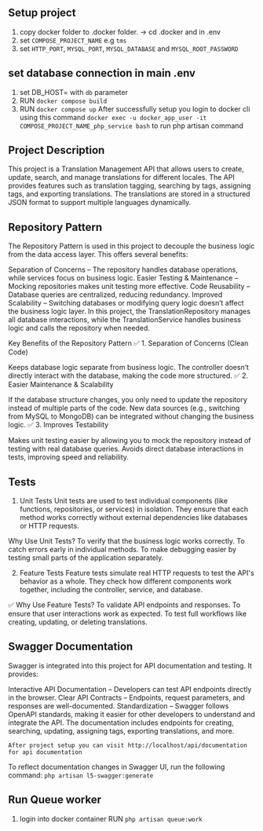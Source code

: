 ## Setup project
1. copy docker folder to .docker folder. -> cd .docker and in .env
2. set `COMPOSE_PROJECT_NAME` e.g `tms`
3. set `HTTP_PORT`, `MYSQL_PORT`, `MYSQL_DATABASE` and `MYSQL_ROOT_PASSWORD`
## set database connection in main .env 
1. set DB_HOST= with `db` parameter
2. RUN `docker compose build`
3. RUN `docker compose up`
After successfully setup you login to docker cli using this command
`docker exec -u docker_app_user -it COMPOSE_PROJECT_NAME_php_service bash` to run php artisan command

## Project Description
This project is a Translation Management API that allows users to create, update, search, and manage translations for different locales. The API provides features such as translation tagging, searching by tags, assigning tags, and exporting translations. The translations are stored in a structured JSON format to support multiple languages dynamically.

## Repository Pattern
The Repository Pattern is used in this project to decouple the business logic from the data access layer. This offers several benefits:

Separation of Concerns – The repository handles database operations, while services focus on business logic.
Easier Testing & Maintenance – Mocking repositories makes unit testing more effective.
Code Reusability – Database queries are centralized, reducing redundancy.
Improved Scalability – Switching databases or modifying query logic doesn’t affect the business logic layer.
In this project, the TranslationRepository manages all database interactions, while the TranslationService handles business logic and calls the repository when needed.

Key Benefits of the Repository Pattern
✅ 1. Separation of Concerns (Clean Code)

Keeps database logic separate from business logic.
The controller doesn’t directly interact with the database, making the code more structured.
✅ 2. Easier Maintenance & Scalability

If the database structure changes, you only need to update the repository instead of multiple parts of the code.
New data sources (e.g., switching from MySQL to MongoDB) can be integrated without changing the business logic.
✅ 3. Improves Testability

Makes unit testing easier by allowing you to mock the repository instead of testing with real database queries.
Avoids direct database interactions in tests, improving speed and reliability.

## Tests
1. Unit Tests
Unit tests are used to test individual components (like functions, repositories, or services) in isolation. They ensure that each method works correctly without external dependencies like databases or HTTP requests.

Why Use Unit Tests?
To verify that the business logic works correctly.
To catch errors early in individual methods.
To make debugging easier by testing small parts of the application separately.

2. Feature Tests
Feature tests simulate real HTTP requests to test the API's behavior as a whole. They check how different components work together, including the controller, service, and database.

✅ Why Use Feature Tests?
To validate API endpoints and responses.
To ensure that user interactions work as expected.
To test full workflows like creating, updating, or deleting translations.

## Swagger Documentation
Swagger is integrated into this project for API documentation and testing. It provides:

Interactive API Documentation – Developers can test API endpoints directly in the browser.
Clear API Contracts – Endpoints, request parameters, and responses are well-documented.
Standardization – Swagger follows OpenAPI standards, making it easier for other developers to understand and integrate the API.
The documentation includes endpoints for creating, searching, updating, assigning tags, exporting translations, and more.

`After project setup you can visit http://localhost/api/documentation for api documentation`

To reflect documentation changes in Swagger UI, run the following command:
`php artisan l5-swagger:generate`

## Run Queue worker
1. login into docker container
RUN `php artisan queue:work`
